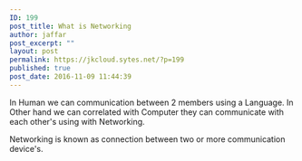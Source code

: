 ```yaml
---
ID: 199
post_title: What is Networking
author: jaffar
post_excerpt: ""
layout: post
permalink: https://jkcloud.sytes.net/?p=199
published: true
post_date: 2016-11-09 11:44:39
---
```

<div id="post-body-3463255682421677799" class="post-body entry-content">
<p dir="ltr">In Human we can communication between 2 members using a Language.
In Other hand we can correlated with Computer they can communicate with each other's using with Networking.</p>
<p dir="ltr">Networking is known as connection between two or more communication device's.</p>

</div>
<p dir="ltr"></p>

<script async src="//pagead2.googlesyndication.com/pagead/js/adsbygoogle.js"></script>
<script>
(adsbygoogle = window.adsbygoogle || []).push({
google_ad_client: "ca-pub-3201307775720199",
enable_page_level_ads: true
});
</script>